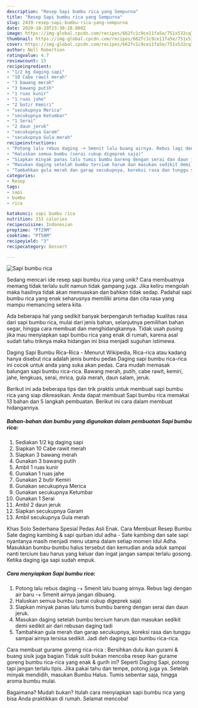```yaml
---
description: "Resep Sapi bumbu rica yang Sempurna"
title: "Resep Sapi bumbu rica yang Sempurna"
slug: 2439-resep-sapi-bumbu-rica-yang-sempurna
date: 2020-10-29T23:30:28.080Z
image: https://img-global.cpcdn.com/recipes/662fc1c9ce11fa5e/751x532cq70/sapi-bumbu-rica-foto-resep-utama.jpg
thumbnail: https://img-global.cpcdn.com/recipes/662fc1c9ce11fa5e/751x532cq70/sapi-bumbu-rica-foto-resep-utama.jpg
cover: https://img-global.cpcdn.com/recipes/662fc1c9ce11fa5e/751x532cq70/sapi-bumbu-rica-foto-resep-utama.jpg
author: Nell Robertson
ratingvalue: 4.7
reviewcount: 15
recipeingredient:
- "1/2 kg daging sapi"
- "10 Cabe rawit merah"
- "3 bawang merah"
- "3 bawang putih"
- "1 ruas kunir"
- "1 ruas jahe"
- "2 butir Kemiri"
- "secukupnya Merica"
- "secukupnya Ketumbar"
- "1 Serai"
- "2 daun jeruk"
- "secukupnya Garam"
- "secukupnya Gula merah"
recipeinstructions:
- "Potong lalu rebus daging -+ 5menit lalu buang airnya. Rebus lagi dengan air baru -+ 5menit airnya jangan dibuang."
- "Haluskan semua bumbu (serai cukup digeprek saja)"
- "Siapkan minyak panas lalu tumis bumbu bareng dengan serai dan daun jeruk."
- "Masukan daging setelah bumbu tercium harum dan masukan sedikit demi sedikit air dari rebusan daging tadi"
- "Tambahkan gula merah dan garap secukupnya, koreksi rasa dan tunggu sampai airnya tersisa sedikit. Jadi deh daging sapi bumbu rica-rica."
categories:
- Resep
tags:
- sapi
- bumbu
- rica

katakunci: sapi bumbu rica 
nutrition: 151 calories
recipecuisine: Indonesian
preptime: "PT29M"
cooktime: "PT50M"
recipeyield: "3"
recipecategory: Dessert

---
```



![Sapi bumbu rica](https://img-global.cpcdn.com/recipes/662fc1c9ce11fa5e/751x532cq70/sapi-bumbu-rica-foto-resep-utama.jpg)

Sedang mencari ide resep sapi bumbu rica yang unik? Cara membuatnya memang tidak terlalu sulit namun tidak gampang juga. Jika keliru mengolah maka hasilnya tidak akan memuaskan dan bahkan tidak sedap. Padahal sapi bumbu rica yang enak seharusnya memiliki aroma dan cita rasa yang mampu memancing selera kita.

Ada beberapa hal yang sedikit banyak berpengaruh terhadap kualitas rasa dari sapi bumbu rica, mulai dari jenis bahan, selanjutnya pemilihan bahan segar, hingga cara membuat dan menghidangkannya. Tidak usah pusing jika mau menyiapkan sapi bumbu rica yang enak di rumah, karena asal sudah tahu triknya maka hidangan ini bisa menjadi suguhan istimewa.

Daging Sapi Bumbu Rica-Rica - Menurut Wikipedia, Rica-rica atau kadang hanya disebut rica adalah jenis bumbu pedas Daging sapi bumbu rica-rica ini cocok untuk anda yang suka akan pedas. Cara mudah memasak balungan sapi bumbu rica-rica. Bawang merah, putih, cabe rawit, kemiri, jahe, lengkuas, serai, mrica, gula merah, daun salam, jeruk.


Berikut ini ada beberapa tips dan trik praktis untuk membuat sapi bumbu rica yang siap dikreasikan. Anda dapat membuat Sapi bumbu rica memakai 13 bahan dan 5 langkah pembuatan. Berikut ini cara dalam membuat hidangannya.

<!--inarticleads1-->

##### Bahan-bahan dan bumbu yang digunakan dalam pembuatan Sapi bumbu rica:

1. Sediakan 1/2 kg daging sapi
1. Siapkan 10 Cabe rawit merah
1. Siapkan 3 bawang merah
1. Gunakan 3 bawang putih
1. Ambil 1 ruas kunir
1. Gunakan 1 ruas jahe
1. Gunakan 2 butir Kemiri
1. Gunakan secukupnya Merica
1. Gunakan secukupnya Ketumbar
1. Gunakan 1 Serai
1. Ambil 2 daun jeruk
1. Siapkan secukupnya Garam
1. Ambil secukupnya Gula merah


Khas Solo Sederhana Spesial Pedas Asli Enak. Cara Membuat Resep Bumbu Sate daging kambing &amp; sapi qurban idul adha - Sate kambing dan sate sapi nyantanya masih menjadi menu utama dalam setiap momen Idul Adha. Masukkan bumbu-bumbu halus tersebut dan kemudian anda aduk sampai nanti tercium bau harus yang keluar dan ingat jangan sampai terlalu gosong. Ketika daging iga sapi sudah empuk. 

<!--inarticleads2-->

##### Cara menyiapkan Sapi bumbu rica:

1. Potong lalu rebus daging -+ 5menit lalu buang airnya. Rebus lagi dengan air baru -+ 5menit airnya jangan dibuang.
1. Haluskan semua bumbu (serai cukup digeprek saja)
1. Siapkan minyak panas lalu tumis bumbu bareng dengan serai dan daun jeruk.
1. Masukan daging setelah bumbu tercium harum dan masukan sedikit demi sedikit air dari rebusan daging tadi
1. Tambahkan gula merah dan garap secukupnya, koreksi rasa dan tunggu sampai airnya tersisa sedikit. Jadi deh daging sapi bumbu rica-rica.


Cara membuat gurame goreng rica-rica : Bersihkan dulu ikan gurami &amp; buang sisik juga bagian Tidak sulit bukan mencoba resep ikan gurame goreng bumbu rica-rica yang enak &amp; gurih ini? Seperti Daging Sapi, potong tapi jangan terlalu tipis. Jika pakai tahu dan tempe, potong juga ya. Setelah minyak mendidih, masukan Bumbu Halus. Tumis sebentar saja, hingga aroma bumbu mulai. 

Bagaimana? Mudah bukan? Itulah cara menyiapkan sapi bumbu rica yang bisa Anda praktikkan di rumah. Selamat mencoba!
